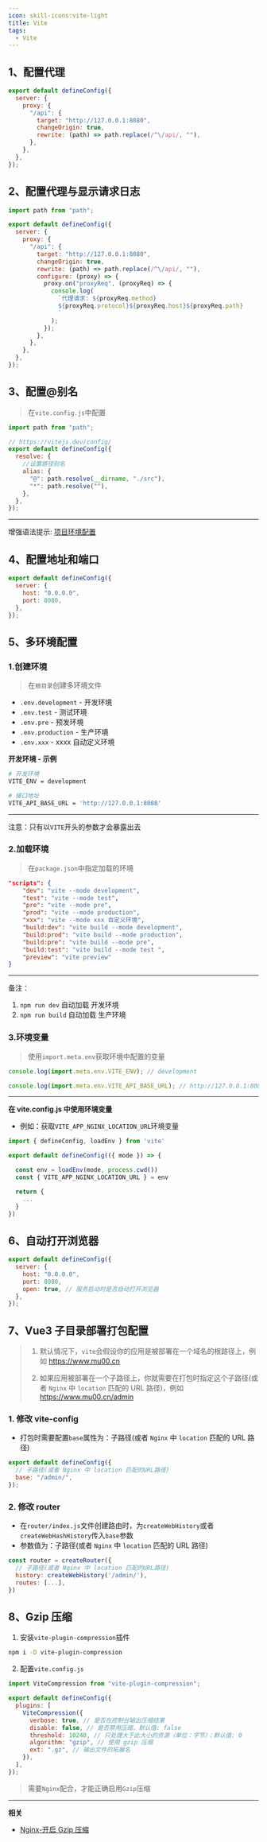 ```yaml
---
icon: skill-icons:vite-light
title: Vite
tags:
  - Vite
---
```


<!-- # Vite -->

## 1、配置代理

```javascript
export default defineConfig({
  server: {
    proxy: {
      "/api": {
        target: "http://127.0.0.1:8080",
        changeOrigin: true,
        rewrite: (path) => path.replace(/^\/api/, ""),
      },
    },
  },
});
```

## 2、配置代理与显示请求日志

```javascript
import path from "path";

export default defineConfig({
  server: {
    proxy: {
      "/api": {
        target: "http://127.0.0.1:8080",
        changeOrigin: true,
        rewrite: (path) => path.replace(/^\/api/, ""),
        configure: (proxy) => {
          proxy.on("proxyReq", (proxyReq) => {
            console.log(
              `代理请求: ${proxyReq.method} 
              ${proxyReq.protocol}${proxyReq.host}${proxyReq.path}
              `
            );
          });
        },
      },
    },
  },
});
```

## 3、配置@别名

> 在`vite.config.js`中配置

```javascript
import path from "path";

// https://vitejs.dev/config/
export default defineConfig({
  resolve: {
    //设置路径别名
    alias: {
      "@": path.resolve(__dirname, "./src"),
      "*": path.resolve(""),
    },
  },
});
```

---

增强语法提示: [项目环境配置](/ide/VsCode#_4、项目环境配置)

## 4、配置地址和端口

```javascript
export default defineConfig({
  server: {
    host: "0.0.0.0",
    port: 8080,
  },
});
```

## 5、多环境配置

### 1.创建环境

> 在`根目录`创建多环境文件

- `.env.development` - 开发环境
- `.env.test` - 测试环境
- `.env.pre` - 预发环境
- `.env.production` - 生产环境
- `.env.xxx` - xxxx 自动定义环境

**开发环境 - 示例**

```bash
# 开发环境
VITE_ENV = development

# 接口地址
VITE_API_BASE_URL = 'http://127.0.0.1:8088'
```

---

注意：只有以`VITE`开头的参数才会暴露出去

### 2.加载环境

> 在`package.json`中指定加载的环境

```json
"scripts": {
    "dev": "vite --mode development",
    "test": "vite --mode test",
    "pre": "vite --mode pre",
    "prod": "vite --mode production",
    "xxx": "vite --mode xxx 自定义环境",
    "build:dev": "vite build --mode development",
    "build:prod": "vite build --mode production",
    "build:pre": "vite build --mode pre",
    "build:test": "vite build --mode test ",
    "preview": "vite preview"
}
```

---

备注：

1.  `npm run dev` 自动加载 开发环境
2.  `npm run build` 自动加载 生产环境

### 3.环境变量

> 使用`import.meta.env`获取环境中配置的变量

```js
console.log(import.meta.env.VITE_ENV); // development

console.log(import.meta.env.VITE_API_BASE_URL); // http://127.0.0.1:8088
```

---

**在 vite.config.js 中使用环境变量**

- 例如：获取`VITE_APP_NGINX_LOCATION_URL`环境变量

```js
import { defineConfig, loadEnv } from 'vite'

export default defineConfig(({ mode }) => {

  const env = loadEnv(mode, process.cwd())
  const { VITE_APP_NGINX_LOCATION_URL } = env

  return {
    ...
  }
})
```

## 6、自动打开浏览器

```js
export default defineConfig({
  server: {
    host: "0.0.0.0",
    port: 8080,
    open: true, // 服务启动时是否自动打开浏览器
  },
});
```

## 7、Vue3 子目录部署打包配置

> 1.  默认情况下，`vite`会假设你的应用是被部署在一个域名的根路径上，例如 https://www.mu00.cn
>
> 2.  如果应用被部署在一个子路径上，你就需要在打包时指定这个子路径(或者 `Nginx` 中 `location` 匹配的 URL 路径)，例如 https://www.mu00.cn/admin

### 1. 修改 vite-config

- 打包时需要配置`base`属性为：子路径(或者 `Nginx` 中 `location` 匹配的 URL 路径)

```js
export default defineConfig({
  // 子路径(或者 Nginx 中 location 匹配的URL路径)
  base: "/admin/",
});
```

### 2. 修改 router

- 在`router/index.js`文件创建路由时，为`createWebHistory`或者`createWebHashHistory`传入`base`参数
- 参数值为：子路径(或者 `Nginx` 中 `location` 匹配的 URL 路径)

```js
const router = createRouter({
  // 子路径(或者 Nginx 中 location 匹配的URL路径)
  history: createWebHistory('/admin/'),
  routes: [...],
})
```

## 8、Gzip 压缩

1. 安装`vite-plugin-compression`插件

```bash
npm i -D vite-plugin-compression
```

2. 配置`vite.config.js`

```js
import ViteCompression from "vite-plugin-compression";

export default defineConfig({
  plugins: [
    ViteCompression({
      verbose: true, // 是否在控制台输出压缩结果
      disable: false, // 是否禁用压缩，默认值: false
      threshold: 10240, // 只处理大于此大小的资源（单位：字节）；默认值: 0
      algorithm: "gzip", // 使用 gzip 压缩
      ext: ".gz", // 输出文件的拓展名
    }),
  ],
});
```

> 需要`Nginx`配合，才能正确启用`Gzip`压缩

---

**相关**

- [Nginx-开启 Gzip 压缩](/operations/nginx.html#_4、配置-ssl)
